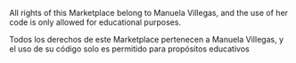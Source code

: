 All rights of this Marketplace belong to Manuela Villegas, and the use of her code is only allowed for educational purposes.

Todos los derechos de este Marketplace pertenecen a Manuela Villegas, y el uso de su código solo es permitido para propósitos educativos
